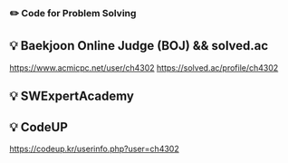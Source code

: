### ✏️ Code for Problem Solving
## 💡 Baekjoon Online Judge (BOJ) && solved.ac
https://www.acmicpc.net/user/ch4302
https://solved.ac/profile/ch4302

## 💡 SWExpertAcademy

## 💡 CodeUP
https://codeup.kr/userinfo.php?user=ch4302
